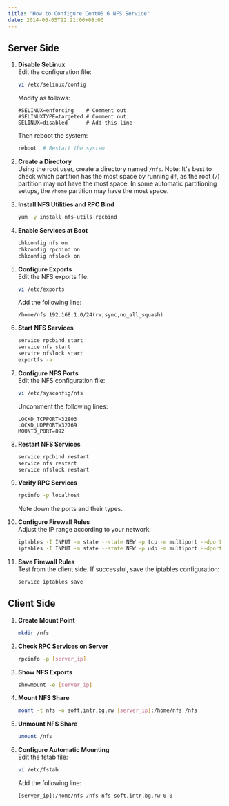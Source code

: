 ```yaml
---
title: "How to Configure CentOS 6 NFS Service"
date: 2014-06-05T22:21:06+08:00
---
```


## Server Side

1. **Disable SeLinux**  
   Edit the configuration file:

   ```bash
   vi /etc/selinux/config
   ```

   Modify as follows:

   ```text
   #SELINUX=enforcing    # Comment out
   #SELINUXTYPE=targeted # Comment out
   SELINUX=disabled      # Add this line
   ```

   Then reboot the system:

   ```bash
   reboot  # Restart the system
   ```

2. **Create a Directory**  
   Using the root user, create a directory named `/nfs`. Note: It's best to check which partition has the most space by running `df`, as the root (`/`) partition may not have the most space. In some automatic partitioning setups, the `/home` partition may have the most space.

3. **Install NFS Utilities and RPC Bind**  

   ```bash
   yum -y install nfs-utils rpcbind
   ```

4. **Enable Services at Boot**  

   ```bash
   chkconfig nfs on
   chkconfig rpcbind on
   chkconfig nfslock on
   ```

5. **Configure Exports**  
   Edit the NFS exports file:

   ```bash
   vi /etc/exports
   ```

   Add the following line:

   ```text
   /home/nfs 192.168.1.0/24(rw,sync,no_all_squash)
   ```

6. **Start NFS Services**  

   ```bash
   service rpcbind start
   service nfs start
   service nfslock start
   exportfs -a
   ```

7. **Configure NFS Ports**  
   Edit the NFS configuration file:

   ```bash
   vi /etc/sysconfig/nfs
   ```

   Uncomment the following lines:

   ```text
   LOCKD_TCPPORT=32803
   LOCKD_UDPPORT=32769
   MOUNTD_PORT=892
   ```

8. **Restart NFS Services**  

   ```bash
   service rpcbind restart
   service nfs restart
   service nfslock restart
   ```

9. **Verify RPC Services**  

   ```bash
   rpcinfo -p localhost
   ```

   Note down the ports and their types.

10. **Configure Firewall Rules**  
    Adjust the IP range according to your network:

    ```bash
    iptables -I INPUT -m state --state NEW -p tcp -m multiport --dport 111,892,2049,32803 -s 192.168.0.0/24 -j ACCEPT
    iptables -I INPUT -m state --state NEW -p udp -m multiport --dport 111,892,2049,32769 -s 192.168.0.0/24 -j ACCEPT
    ```

11. **Save Firewall Rules**  
    Test from the client side. If successful, save the iptables configuration:

    ```bash
    service iptables save
    ```

## Client Side

1. **Create Mount Point**  

   ```bash
   mkdir /nfs
   ```

2. **Check RPC Services on Server**  

   ```bash
   rpcinfo -p [server_ip]
   ```

3. **Show NFS Exports**  

   ```bash
   showmount -e [server_ip]
   ```

4. **Mount NFS Share**  

   ```bash
   mount -t nfs -o soft,intr,bg,rw [server_ip]:/home/nfs /nfs
   ```

5. **Unmount NFS Share**  

   ```bash
   umount /nfs
   ```

6. **Configure Automatic Mounting**  
   Edit the fstab file:

   ```bash
   vi /etc/fstab
   ```

   Add the following line:

   ```text
   [server_ip]:/home/nfs /nfs nfs soft,intr,bg,rw 0 0
   ```

